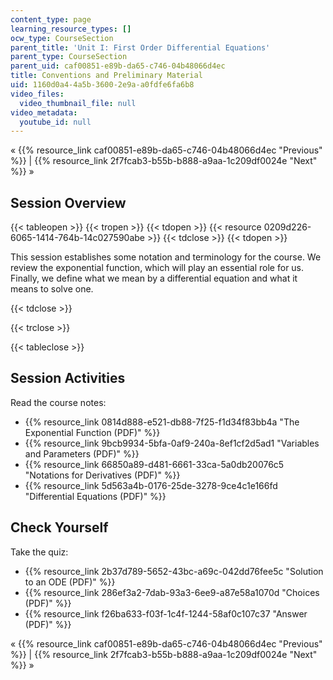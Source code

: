 ```yaml
---
content_type: page
learning_resource_types: []
ocw_type: CourseSection
parent_title: 'Unit I: First Order Differential Equations'
parent_type: CourseSection
parent_uid: caf00851-e89b-da65-c746-04b48066d4ec
title: Conventions and Preliminary Material
uid: 1160d0a4-4a5b-3600-2e9a-a0fdfe6fa6b8
video_files:
  video_thumbnail_file: null
video_metadata:
  youtube_id: null
---
```


« {{% resource_link caf00851-e89b-da65-c746-04b48066d4ec "Previous" %}} | {{% resource_link 2f7fcab3-b55b-b888-a9aa-1c209df0024e "Next" %}} »

Session Overview
----------------

{{< tableopen >}}
{{< tropen >}}
{{< tdopen >}}
{{< resource 0209d226-6065-1414-764b-14c027590abe >}}
{{< tdclose >}}
{{< tdopen >}}


This session establishes some notation and terminology for the course. We review the exponential function, which will play an essential role for us. Finally, we define what we mean by a differential equation and what it means to solve one.


{{< tdclose >}}

{{< trclose >}}

{{< tableclose >}}

Session Activities
------------------

Read the course notes:

*   {{% resource_link 0814d888-e521-db88-7f25-f1d34f83bb4a "The Exponential Function (PDF)" %}}
*   {{% resource_link 9bcb9934-5bfa-0af9-240a-8ef1cf2d5ad1 "Variables and Parameters (PDF)" %}}
*   {{% resource_link 66850a89-d481-6661-33ca-5a0db20076c5 "Notations for Derivatives (PDF)" %}}
*   {{% resource_link 5d563a4b-0176-25de-3278-9ce4c1e166fd "Differential Equations (PDF)" %}}

Check Yourself
--------------

Take the quiz:

*   {{% resource_link 2b37d789-5652-43bc-a69c-042dd76fee5c "Solution to an ODE (PDF)" %}}
*   {{% resource_link 286ef3a2-7dab-93a3-6ee9-a87e58a1070d "Choices (PDF)" %}}
*   {{% resource_link f26ba633-f03f-1c4f-1244-58af0c107c37 "Answer (PDF)" %}}

« {{% resource_link caf00851-e89b-da65-c746-04b48066d4ec "Previous" %}} | {{% resource_link 2f7fcab3-b55b-b888-a9aa-1c209df0024e "Next" %}} »